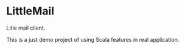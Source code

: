 LittleMail
==========

Litle mail client.

This is a just demo project of using Scala features in real application.
